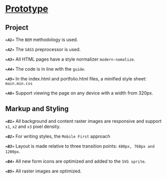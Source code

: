 # [Prototype](https://www.figma.com/file/2MHWo3kZEMWhpQJnZGYFRr/Web-Studio?node-id=1%3A3329)

## Project

***`«A1»`*** The `BEM` methodology is used.

***`«A2»`*** The `SASS` preprocessor is used.

***`«A3»`*** All HTML pages have a style normalizer `modern-nomalize`.

***`«A4»`*** The code is in line with the `guide`.

***`«A5»`***  In the index.html and portfolio.html files, a minified style sheet: `main.min.css`

***`«A6»`*** Support viewing the page on any device with a width from 320px.


## Markup and Styling


***`«B1»`*** All background and content raster images are responsive and support `x1`, `x2` and `x3` pixel density.

***`«B2»`*** For writing styles, the `Mobile First` approach

***`«B3»`*** Layout is made relative to three transition points: `480px, 768px and 1200px`.

***`«B4»`*** All new form icons are optimized and added to the `SVG sprite`.

***`«B5»`*** All raster images are optimized.